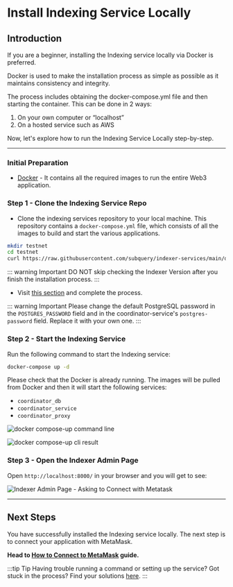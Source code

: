 # Install Indexing Service Locally

## Introduction

If you are a beginner, installing the Indexing service locally via Docker is preferred.

Docker is used to make the installation process as simple as possible as it maintains consistency and integrity.

The process includes obtaining the docker-compose.yml file and then starting the container. This can be done in 2 ways:

1. On your own computer or “localhost”
2. On a hosted service such as AWS

Now, let's explore how to run the Indexing Service Locally step-by-step.

---

### Initial Preparation

- [Docker](https://docs.docker.com/get-docker/) - It contains all the required images to run the entire Web3 application.

### Step 1 - Clone the Indexing Service Repo

- Clone the indexing services repository to your local machine. This repository contains a `docker-compose.yml` file, which consists of all the images to build and start the various applications.

```bash
mkdir testnet
cd testnet
curl https://raw.githubusercontent.com/subquery/indexer-services/main/docker-compose.yml -o docker-compose.yml
```

::: warning Important
DO NOT skip checking the Indexer Version after you finish the installation process.
:::

- Visit [this section](../indexers/become-an-indexer.md#_2-1-check-indexer-version) and complete the process.

::: warning Important
Please change the default PostgreSQL password in the `POSTGRES_PASSWORD` field and in the coordinator-service's `postgres-password` field. Replace it with  your own one. 
:::

### Step 2 - Start the Indexing Service

Run the following command to start the Indexing service:

```bash
docker-compose up -d
```

Please check that the Docker is already running. The images will be pulled from Docker and then it will start the following services:

- `coordinator_db`
- `coordinator_service`
- `coordinator_proxy`

![docker compose-up command line](/assets/img/docker_compose_up_commandline_installlocally.png)

![docker compose-up cli result](/assets/img/commandline_result_installlocally.png)

### Step 3 - Open the Indexer Admin Page

Open `http://localhost:8000/` in your browser and you will get to see:

![Indexer Admin Page - Asking to Connect with Metatask](/assets/img/admin_page_installlocally.png)

---

## Next Steps

You have successfully installed the Indexing service locally. The next step is to connect your application with MetaMask.

**Head to [How to Connect to MetaMask](../metamask/connect-metamask.md) guide.**

:::tip Tip
Having trouble running a command or setting up the service? Got stuck in the process? Find your solutions [here](../indexers/troubleshooting-indexers.md).
:::
